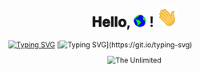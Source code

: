 <h1 align="center">
  𝐇𝐞𝐥𝐥𝐨,
  <img src="Earth.gif" width="24px"/>
  !
  <img src="Hi.gif" width="40px" />
</h1>

[![Typing SVG](https://readme-typing-svg.herokuapp.com?size=24&width=600&lines=I'm+Yusupov+Daniyar)](https://git.io/typing-svg)
[![Typing SVG](https://readme-typing-svg.herokuapp.com?size=24&width=600&lines=Welcome+To+My+Github+Profile..)](https://git.io/typing-svg)

 <p align="center">
<img src="turbo.gif" alt="The Unlimited">

